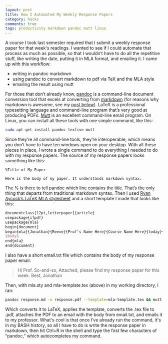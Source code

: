 ```yaml
---
layout: post
title: How I Automated My Weekly Response Papers
category: hacks
comments: true
tags: productivity markdown pandoc mutt linux
---
```


A course I took last semester required that I submit a weekly response paper for that week's readings. I wanted to see if I could automate that process as much as possible, so that I wouldn’t have to do all the repetitive stuff, like writing the date, putting it in MLA format, and emailing it. I came up with this workflow:

* writing in pandoc markdown
* using pandoc to convert markdown to pdf via TeX and the MLA style
* emailing the result using mutt

For those that don’t already know, [pandoc](http://johnmacfarlane.net/pandoc/) is a command-line document conversion tool that excels at converting from [markdown](http://daringfireball.net/projects/markdown/) (for reasons why markdown is awesome, see my [post below](http://jonreeve.com/blog/?p=18)). LaTeX is a professional typesetting language and command-line program that’s very good at producing PDFs. [Mutt](http://www.mutt.org/) is an excellent command-line email program. On Linux, you can install all these tools with one simple command, like this:

```sh
sudo apt-get install pandoc texlive mutt
```

Since they’re all command-line tools, they’re interoperable, which means you don’t have to have ten windows open on your desktop. With all these pieces in place, I wrote a single command to do everything I needed to do with my response papers. The source of my response papers looks something like this:

```
%Title of My Paper

Here is the body of my paper. It understands markdown syntax.
```

The % is there to tell pandoc which line contains the title. That’s the only thing that departs from traditional markdown syntax. Then I used [Ryan Aycock’s LaTeX MLA stylesheet](http://www.tex.ac.uk/tex-archive/macros/latex/contrib/mla-paper/mla.sty) and a short template I made that looks like this:

```latex
documentclass[12pt,letterpaper]{article}
usepackage{ifpdf}
usepackage{mla}
begin{document}
begin{mla}{Jonathan}{Reeve}{Prof's Name Here}{Course Name Here}{today}{$title$}
$body$
end{mla}
end{document}
```

I also have a short email.txt file which contains the body of my response paper email:

>Hi Prof. So-and-so,
Attached, please find my response paper for this week.
Best,
Jonathan

Then, with mla.sty and mla-template.tex (above) in my working directory, I ran:

```sh
pandoc response.md -o response.pdf --template=mla-template.tex && mutt -s "Response Paper" -a response.pdf my-prof@university.edu < email.txt
```
Which converts it to LaTeX, applies the template, converts the .tex file to .pdf, attaches the PDF to an email with the body from email.txt, and emails it to my professor. What's cool is that once I’ve already run the command, it's in my BASH history, so all I have to do is write the response paper in markdown, then hit Ctrl+R in the shell and type the first few characters of “pandoc,” which autocompletes my command. 
